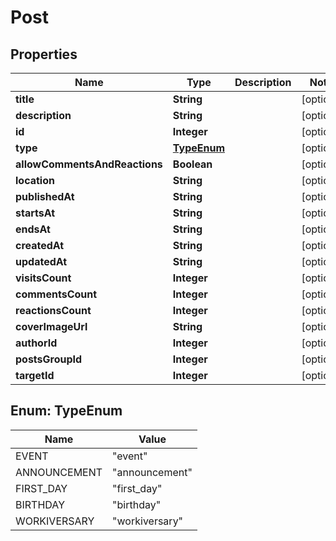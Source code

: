 

# Post


## Properties

| Name | Type | Description | Notes |
|------------ | ------------- | ------------- | -------------|
|**title** | **String** |  |  [optional] |
|**description** | **String** |  |  [optional] |
|**id** | **Integer** |  |  [optional] |
|**type** | [**TypeEnum**](#TypeEnum) |  |  [optional] |
|**allowCommentsAndReactions** | **Boolean** |  |  [optional] |
|**location** | **String** |  |  [optional] |
|**publishedAt** | **String** |  |  [optional] |
|**startsAt** | **String** |  |  [optional] |
|**endsAt** | **String** |  |  [optional] |
|**createdAt** | **String** |  |  [optional] |
|**updatedAt** | **String** |  |  [optional] |
|**visitsCount** | **Integer** |  |  [optional] |
|**commentsCount** | **Integer** |  |  [optional] |
|**reactionsCount** | **Integer** |  |  [optional] |
|**coverImageUrl** | **String** |  |  [optional] |
|**authorId** | **Integer** |  |  [optional] |
|**postsGroupId** | **Integer** |  |  [optional] |
|**targetId** | **Integer** |  |  [optional] |



## Enum: TypeEnum

| Name | Value |
|---- | -----|
| EVENT | &quot;event&quot; |
| ANNOUNCEMENT | &quot;announcement&quot; |
| FIRST_DAY | &quot;first_day&quot; |
| BIRTHDAY | &quot;birthday&quot; |
| WORKIVERSARY | &quot;workiversary&quot; |



